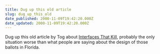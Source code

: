 ```yaml
---
title: Dug up this old article
slug: dug_up_this_old
date_published: 2000-11-09T19:42:20.000Z
date_updated: 2000-11-09T19:42:20.000Z
---
```


Dug up this old article by Tog about [Interfaces That Kill](http://www.asktog.com/columns/027InterfacesThatKill.html), probably the only situation worse than what people are saying about the design of those ballots in Florida.
